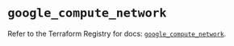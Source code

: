 # `google_compute_network`

Refer to the Terraform Registry for docs: [`google_compute_network`](https://registry.terraform.io/providers/hashicorp/google/6.11.1/docs/resources/compute_network).
